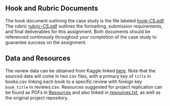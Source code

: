 ## Hook and Rubric Documents

The hook document outlining the case study is the file labeled [hook-CS.pdf](hook-CS.pdf). The rubric [rubric-CS.pdf](rubric-CS.pdf) outlines the formatting, submission requirements, and final deliverables for this assignment. Both documents should be referenced continously throughout your completion of the case study to guarantee success on the assignment.


## Data and Resources

The review data can be obtained from Kaggle linked [here](https://www.kaggle.com/datasets/mohamedbakhet/amazon-books-reviews). Note that the sourced data will come in two csv files, with a primary key of `title` in books.csv linking each book to a specific review with foreign key `book_title` in reviews.csv. Resources suggested for project replication can be found as PDFs in [Resources](Resources) and also linked in [resources.txt](Resources/resources.txt), as well as the original project repository.

